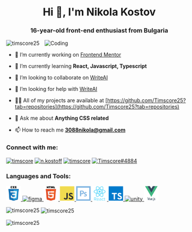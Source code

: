 <h1 align="center">Hi 👋, I'm Nikola Kostov</h1>
<h3 align="center">16-year-old front-end enthusiast from Bulgaria</h3>
<img align="right" alt="Coding" width="400" src="https://media0.giphy.com/media/Ll22OhMLAlVDb8UQWe/giphy.gif" </img>

<p align="left"> <img src="https://komarev.com/ghpvc/?username=timscore25&label=Profile%20views&color=0e75b6&style=flat" alt="timscore25" /> </p>

- 🔭 I’m currently working on [Frontend Mentor](https://github.com/Timscore25/Frontend-Mentor)

- 🌱 I’m currently learning **React, Javascript, Typescript**

- 👯 I’m looking to collaborate on [WriteAI](https://github.com/Timscore25/WriteAI)

- 🤝 I’m looking for help with [WriteAI](https://github.com/Timscore25/WriteAI)

- 👨‍💻 All of my projects are available at [https://github.com/Timscore25?tab=repositories](https://github.com/Timscore25?tab=repositories)

- 💬 Ask me about **Anything CSS related**

- 📫 How to reach me **3088nikola@gmail.com**

<h3 align="left">Connect with me:</h3>
<p align="left">
<a href="https://codepen.io/timscore" target="blank"><img align="center" src="https://raw.githubusercontent.com/rahuldkjain/github-profile-readme-generator/master/src/images/icons/Social/codepen.svg" alt="timscore" height="30" width="40" /></a>
<a href="https://instagram.com/n.kostoff" target="blank"><img align="center" src="https://raw.githubusercontent.com/rahuldkjain/github-profile-readme-generator/master/src/images/icons/Social/instagram.svg" alt="n.kostoff" height="30" width="40" /></a>
<a href="https://www.youtube.com/c/timscore" target="blank"><img align="center" src="https://raw.githubusercontent.com/rahuldkjain/github-profile-readme-generator/master/src/images/icons/Social/youtube.svg" alt="timscore" height="30" width="40" /></a>
<a href="https://discord.gg/Timscore#4884" target="blank"><img align="center" src="https://raw.githubusercontent.com/rahuldkjain/github-profile-readme-generator/master/src/images/icons/Social/discord.svg" alt="Timscore#4884" height="30" width="40" /></a>
</p>

<h3 align="left">Languages and Tools:</h3>
<p align="left"> <a href="https://www.w3schools.com/css/" target="_blank" rel="noreferrer"> <img src="https://raw.githubusercontent.com/devicons/devicon/master/icons/css3/css3-original-wordmark.svg" alt="css3" width="40" height="40"/> </a> <a href="https://www.figma.com/" target="_blank" rel="noreferrer"> <img src="https://www.vectorlogo.zone/logos/figma/figma-icon.svg" alt="figma" width="40" height="40"/> </a> <a href="https://www.w3.org/html/" target="_blank" rel="noreferrer"> <img src="https://raw.githubusercontent.com/devicons/devicon/master/icons/html5/html5-original-wordmark.svg" alt="html5" width="40" height="40"/> </a> <a href="https://developer.mozilla.org/en-US/docs/Web/JavaScript" target="_blank" rel="noreferrer"> <img src="https://raw.githubusercontent.com/devicons/devicon/master/icons/javascript/javascript-original.svg" alt="javascript" width="40" height="40"/> </a> <a href="https://www.photoshop.com/en" target="_blank" rel="noreferrer"> <img src="https://raw.githubusercontent.com/devicons/devicon/master/icons/photoshop/photoshop-line.svg" alt="photoshop" width="40" height="40"/> </a> <a href="https://reactjs.org/" target="_blank" rel="noreferrer"> <img src="https://raw.githubusercontent.com/devicons/devicon/master/icons/react/react-original-wordmark.svg" alt="react" width="40" height="40"/> </a> <a href="https://www.typescriptlang.org/" target="_blank" rel="noreferrer"> <img src="https://raw.githubusercontent.com/devicons/devicon/master/icons/typescript/typescript-original.svg" alt="typescript" width="40" height="40"/> </a> <a href="https://unity.com/" target="_blank" rel="noreferrer"> <img src="https://www.vectorlogo.zone/logos/unity3d/unity3d-icon.svg" alt="unity" width="40" height="40"/> </a> <a href="https://vuejs.org/" target="_blank" rel="noreferrer"> <img src="https://raw.githubusercontent.com/devicons/devicon/master/icons/vuejs/vuejs-original-wordmark.svg" alt="vuejs" width="40" height="40"/> </a> </p>

<p><img align="left" src="https://github-readme-stats.vercel.app/api/top-langs?username=timscore25&show_icons=true&locale=en&layout=compact" alt="timscore25" /></p>

<p>&nbsp;<img align="center" src="https://github-readme-stats.vercel.app/api?username=timscore25&show_icons=true&locale=en" alt="timscore25" /></p>
<p><img align="center" src="https://github-readme-streak-stats.herokuapp.com/?user=timscore25&" alt="timscore25" /></p>
